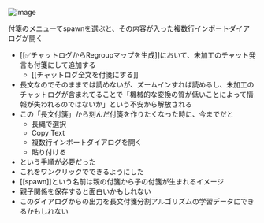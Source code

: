 
![image](https://gyazo.com/ef101f2195c861287fda1dfcf1fc99c4/thumb/1000)


付箋のメニューてspawnを選ぶと、その内容が入った複数行インポートダイアログが開く
- [[✅チャットログからRegroupマップを生成]]において、未加工のチャット発言も付箋にして追加する
    - [[チャットログ全文を付箋にする]]
- 長文なのでそのままでは読めないが、ズームインすれば読めるし、未加工のチャットログが含まれてることで「機械的な変換の質が低いことによって情報が失われるのではないか」という不安から解放される
- この「長文付箋」から刻んだ付箋を作りたくなった時に、今までだと
    - 長縄で選択
    - Copy Text
    - 複数行インポートダイアログを開く
    - 貼り付ける
- という手順が必要だった
- これをワンクリックでできるようにした
- [[spawn]]という名前は親の付箋から子の付箋が生まれるイメージ
- 親子関係を保存すると面白いかもしれない
- このダイアログからの出力を長文付箋分割アルゴリズムの学習データにできるかもしれない
